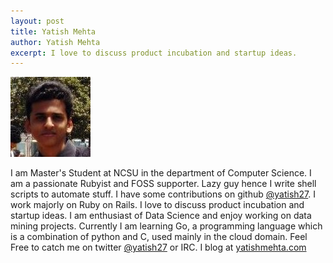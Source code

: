 ```yaml
---
layout: post
title: Yatish Mehta
author: Yatish Mehta
excerpt: I love to discuss product incubation and startup ideas.
---
```


![Yatish Mehta](/img/yjmehta.jpg)

I am Master's Student at NCSU in the department of Computer Science. I am a passionate Rubyist and FOSS supporter. Lazy guy hence I write shell scripts to automate stuff. I have some contributions on github [@yatish27](http://github.com/yatish27). I work majorly on Ruby on Rails. I love to discuss product incubation and startup ideas. I am enthusiast of Data Science and enjoy working on data mining projects. Currently I am learning Go, a programming language which is a combination of python and C, used mainly in the cloud domain. Feel Free to catch me on twitter [@yatish27](http://github.com/yatish27) or IRC. I blog at [yatishmehta.com](http://www.yatishmehta.com)

